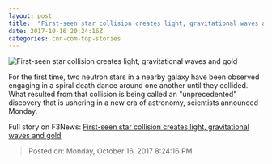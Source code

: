 ```yaml
---
layout: post
title:  "First-seen star collision creates light, gravitational waves and gold"
date: 2017-10-16 20:24:16Z
categories: cnn-com-top-stories
---
```


![First-seen star collision creates light, gravitational waves and gold](http://cdn.cnn.com/cnnnext/dam/assets/171016070501-01-neutron-star-collision-super-tease.jpg)

For the first time, two neutron stars in a nearby galaxy have been observed engaging in a spiral death dance around one another until they collided. What resulted from that collision is being called an "unprecedented" discovery that is ushering in a new era of astronomy, scientists announced Monday.


Full story on F3News: [First-seen star collision creates light, gravitational waves and gold](http://www.f3nws.com/n/TWmHCC)

> Posted on: Monday, October 16, 2017 8:24:16 PM
